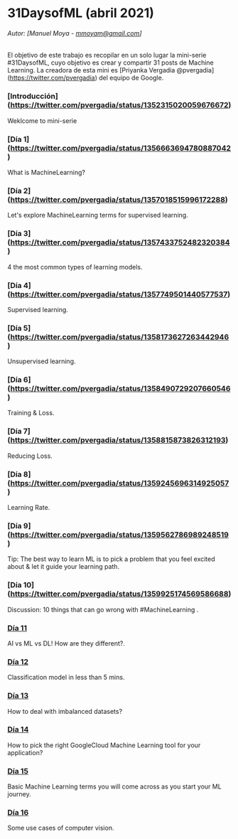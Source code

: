 # 31DaysofML (abril 2021)
###### Autor: [Manuel Moya - mmoyam@gmail.com]

El objetivo de este trabajo es recopilar en un solo lugar la mini-serie #31DaysofML, cuyo objetivo es crear y compartir  31 posts de Machine Learning. La creadora de esta mini es [Priyanka Vergadia @pvergadia] (https://twitter.com/pvergadia) del equipo de Google.


### [Introducción] (https://twitter.com/pvergadia/status/1352315020059676672)

Weklcome to mini-serie

### [Día 1] (https://twitter.com/pvergadia/status/1356663694780887042)

What is MachineLearning?

### [Día 2] (https://twitter.com/pvergadia/status/1357018515996172288)

Let's explore MachineLearning terms for supervised learning.

### [Día 3] (https://twitter.com/pvergadia/status/1357433752482320384)

4 the most common types of learning models. 

### [Día 4] (https://twitter.com/pvergadia/status/1357749501440577537)

Supervised learning.

### [Día 5] (https://twitter.com/pvergadia/status/1358173627263442946)

Unsupervised learning.

### [Día 6] (https://twitter.com/pvergadia/status/1358490729207660546)

Training & Loss. 

### [Día 7] (https://twitter.com/pvergadia/status/1358815873826312193)

Reducing Loss. 


### [Día 8] (https://twitter.com/pvergadia/status/1359245696314925057)

Learning Rate. 

### [Día 9] (https://twitter.com/pvergadia/status/1359562786989248519)

Tip: The best way to learn ML is to pick a problem that you feel excited about & let it guide your learning path.  

### [Día 10] (https://twitter.com/pvergadia/status/1359925174569586688)

Discussion: 10 things that can go wrong with #MachineLearning . 

### [Día 11](https://twitter.com/pvergadia/status/1360272456657694722)

AI vs ML vs DL! How are they different?.
 
### [Día 12](https://twitter.com/pvergadia/status/1360709783121260546)

Classification model in less than 5 mins.

### [Día 13](https://twitter.com/pvergadia/status/1361072734051045379)

How to deal with imbalanced datasets?

### [Día 14](https://twitter.com/pvergadia/status/1361389833617240065)

How to pick the right GoogleCloud Machine Learning tool for your application?  

### [Día 15](https://twitter.com/pvergadia/status/1361752205502611457)

Basic Machine Learning terms you will come across as you start your ML journey.

### [Día 16](https://twitter.com/pvergadia/status/1362069297888169987)

Some use cases of computer vision.